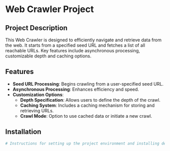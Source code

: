 # Web Crawler Project

## Project Description
This Web Crawler is designed to efficiently navigate and retrieve data from the web. It starts from a specified seed URL and fetches a list of all reachable URLs. Key features include asynchronous processing, customizable depth and caching options.

## Features
- **Seed URL Processing**: Begins crawling from a user-specified seed URL.
- **Asynchronous Processing**: Enhances efficiency and speed.
- **Customization Options**:
  - **Depth Specification**: Allows users to define the depth of the crawl.
  - **Caching System**: Includes a caching mechanism for storing and retrieving URLs.
  - **Crawl Mode**: Option to use cached data or initiate a new crawl.

## Installation
```bash
# Instructions for setting up the project environment and installing dependencies
